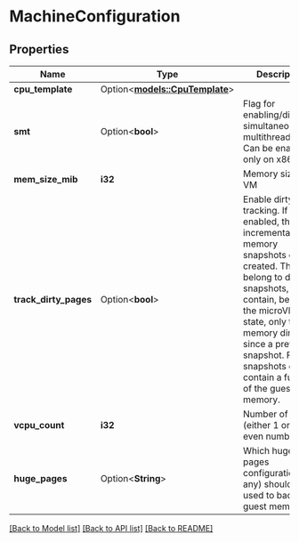 # MachineConfiguration

## Properties

Name | Type | Description | Notes
------------ | ------------- | ------------- | -------------
**cpu_template** | Option<[**models::CpuTemplate**](CpuTemplate.md)> |  | [optional]
**smt** | Option<**bool**> | Flag for enabling/disabling simultaneous multithreading. Can be enabled only on x86. | [optional][default to false]
**mem_size_mib** | **i32** | Memory size of VM | 
**track_dirty_pages** | Option<**bool**> | Enable dirty page tracking. If this is enabled, then incremental guest memory snapshots can be created. These belong to diff snapshots, which contain, besides the microVM state, only the memory dirtied since a previous snapshot. Full snapshots each contain a full copy of the guest memory. | [optional][default to false]
**vcpu_count** | **i32** | Number of vCPUs (either 1 or an even number) | 
**huge_pages** | Option<**String**> | Which huge pages configuration (if any) should be used to back guest memory. | [optional]

[[Back to Model list]](../README.md#documentation-for-models) [[Back to API list]](../README.md#documentation-for-api-endpoints) [[Back to README]](../README.md)


